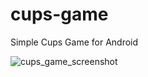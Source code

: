 # cups-game
Simple Cups Game for Android

![cups_game_screenshot](https://user-images.githubusercontent.com/48946749/63230295-11af1500-c1e1-11e9-82e3-2f609aba78b4.gif)
